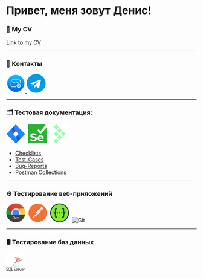 # Привет, меня зовут Денис!

### 📝 My CV 
[Link to my CV](https://drive.google.com/file/d/1cRc4aM74ChzuhUMwD15a_VtlQoVRwwGe/view?usp=sharing)

---

### 👋 Контакты

<div id="badges">
    <a href="mailto:dwreznichenko@gmail.com" target="_blank">
      <img src="https://github.com/RezakDV/RezakDV/blob/main/assets/free-icon-new-email-5365351.png" width="50" height="50" alt="Email" />
    </a>
    <a href="https://t.me/Rezak_v" target="_blank">
      <img src="https://github.com/RezakDV/RezakDV/blob/main/assets/free-icon-telegram-2111646.png" width="50" height="50" alt="Telegram" />
    </a>
  </div>

---

### 🗂️ Тестовая документация:

<div>
  <img src="https://github.com/RezakDV/RezakDV/blob/main/assets/atlassian_jira_logo_icon_170511.png" title="Jira" alt="Jira" width="50" height="50"/>&nbsp
  <img src="https://github.com/RezakDV/RezakDV/blob/main/assets/logos--selenium.png" title="Selenium" alt="Selenium" width="50" height="50"/>&nbsp
  <img src="https://github.com/RezakDV/RezakDV/blob/main/assets/simple-icons--testrail.png" title="Testrail" alt="Tetstrail" width="50" height="50"/>&nbsp
</div>

- [Checklists](https://github.com/RezakDV/Checklists)
- [Test-Cases](https://github.com/RezakDV/Test-cases)
- [Bug-Reports](https://github.com/RezakDV/Bug-reports)
- [Postman Collections](https://github.com/RezakDV/Postman-Collections)

---

### ⚙️ Тестирование веб-приложений

<div>
  <img src="https://github.com/RezakDV/RezakDV/blob/main/assets/chrome-dev.512x512.png" title="DevTools" alt="Devtools" width="50" height="50"/>&nbsp
  <img src="https://github.com/RezakDV/RezakDV/blob/main/assets/devicon--postman.png" title="Postman" alt="Postman" width="50" height="50"/>&nbsp
  <img src="https://github.com/RezakDV/RezakDV/blob/main/assets/logos--swagger.png" title="Swagger" alt="Swagger" width="50" height="50"/>&nbsp
   <img src="https://upload.wikimedia.org/wikipedia/commons/3/3f/Git_icon.svg" title="Git" alt="Git" width="50" height="50"/>&nbsp
</div>

---

### 🛢️ Тестирование баз данных
<div>
  <img src="https://github.com/RezakDV/RezakDV/blob/main/assets/microsoft-sql-server-logo-svgrepo-com.png" title="MS SQL" alt="MS SQL" width="50" height="50"/>&nbsp
  </div>
